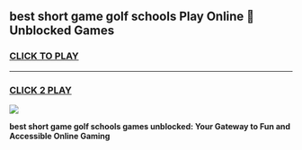 
## best short game golf schools Play Online 👋 Unblocked Games
<h3>
<a href="https://news.freeplayer.one?title=best_short_game_golf_schools&ref=17GH">CLICK TO PLAY</a></h3>
<hr>

<h3>
<a href="https://news.freeplayer.one?title=best_short_game_golf_schools&ref=17GH">CLICK 2 PLAY</a>
  
</h3>

<a href="https://news.freeplayer.one?title=best_short_game_golf_schools&ref=17GH/"><img src="https://clearcache.store/games.png"></a>


**best short game golf schools games unblocked: Your Gateway to Fun and Accessible Online Gaming**
